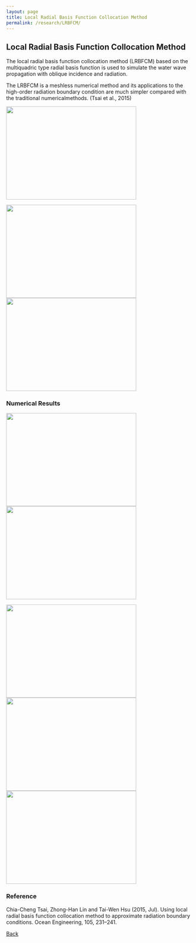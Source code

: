 ```yaml
---
layout: page
title: Local Radial Basis Function Collocation Method
permalink: /research/LRBFCM/
---
```

## Local Radial Basis Function Collocation Method

The local radial basis function collocation method (LRBFCM) based on the multiquadric type radial basis function is used to simulate the water wave propagation with oblique incidence and radiation.

The LRBFCM is a meshless numerical method and its applications to the high-order radiation boundary condition are much simpler compared with the traditional numericalmethods. (Tsai et al., 2015)

<img src="https://raw.githubusercontent.com/FiniteTsai/FiniteTsai.github.io/master/images/research/Local Radial Basis Function Collocation Method/LRBFCM.png" width ="350" height="250">

<img src="https://raw.githubusercontent.com/FiniteTsai/FiniteTsai.github.io/master/images/research/Local Radial Basis Function Collocation Method/LL.png" width ="350" height="250"><img src="https://raw.githubusercontent.com/FiniteTsai/FiniteTsai.github.io/master/images/research/Local Radial Basis Function Collocation Method/L5.png" width ="350" height="250">

### Numerical Results

<img src="https://raw.githubusercontent.com/FiniteTsai/FiniteTsai.github.io/master/images/research/Local Radial Basis Function Collocation Method/LRBFCM5.png" width ="350" height="250"><img src="https://raw.githubusercontent.com/FiniteTsai/FiniteTsai.github.io/master/images/research/Local Radial Basis Function Collocation Method/LRBFCM3.png" width ="350" height="250">

<img src="https://raw.githubusercontent.com/FiniteTsai/FiniteTsai.github.io/master/images/research/Local Radial Basis Function Collocation Method/LRBFCM6.png" width ="350" height="250"><img src="https://raw.githubusercontent.com/FiniteTsai/FiniteTsai.github.io/master/images/research/Local Radial Basis Function Collocation Method/LRBFCM8.png" width ="350" height="250"><img src="https://raw.githubusercontent.com/FiniteTsai/FiniteTsai.github.io/master/images/research/Local Radial Basis Function Collocation Method/LRBFCM7.png" width ="350" height="250">


### Reference
Chia-Cheng Tsai, Zhong-Han Lin and Tai-Wen Hsu (2015, Jul). Using local radial basis function collocation method to approximate radiation boundary conditions. Ocean Engineering, 105, 231–241.

[Back](https://finitetsai.github.io/research)
